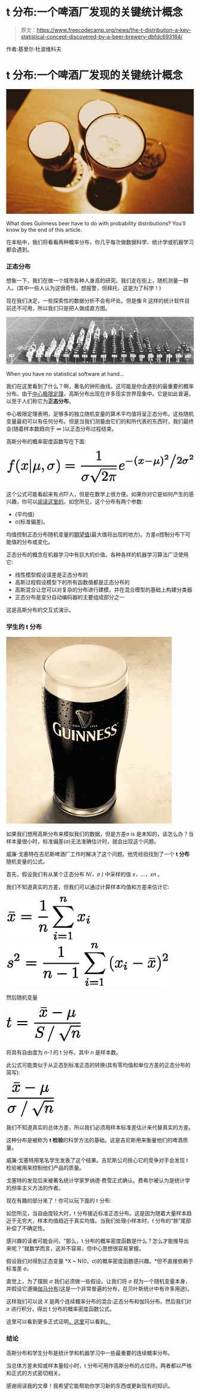 # t 分布:一个啤酒厂发现的关键统计概念

> 原文：<https://www.freecodecamp.org/news/the-t-distribution-a-key-statistical-concept-discovered-by-a-beer-brewery-dbfdc693184/>

作者:基里尔·杜波维科夫

# t 分布:一个啤酒厂发现的关键统计概念

![1*ooxuSXzQoLp1CzVpcaP2Gw](img/499ef39558d10cef858fb033fc469741.png)

What does Guinness beer have to do with probability distributions? You’ll know by the end of this article.

在本帖中，我们将看看两种概率分布，你几乎每次做数据科学、统计学或机器学习都会遇到。

### 正态分布

想象一下，我们在做一个城市各种人身高的研究。我们走在街上，随机测量一群人。(其中一些人认为这很奇怪，想报警，但拜托，这是为了科学！)

现在我们决定，一些探索性的数据分析不会有坏处。但是像 R 这样的统计软件目前还不可用，所以我们只是把人做成直方图。

![1*5gf9Vel8pV2kuwZgWpQHZg](img/a77a8b0d134b47310499f74df764c03c.png)

When you have no statistical software at hand…

我们在这里看到了什么？啊，著名的钟形曲线。这可能是你会遇到的最重要的概率分布。由于[中心极限定理](https://en.wikipedia.org/wiki/Central_limit_theorem)，高斯分布出现在许多现实世界现象中。它是如此普遍，以至于人们称它为**正态分布**。

中心极限定理表明，足够多的独立随机变量的算术平均值将呈正态分布。这些随机变量最初可以有任何分布。但是当我们测量由它们的和所代表的东西时，我们最终会(随着样本数趋向于 *∞* )以正态分布过程结束。

高斯分布的概率密度函数写在下面:

![1*mZXFcXjoX-hGcIVq8Rjfag@2x](img/fa0117f5cf3c66b8044a9ac1ec451c32.png)

这个公式可能看起来有点吓人，但是在数学上很方便。如果你对它是如何产生的感兴趣，你可以[阅读这里的](http://courses.ncssm.edu/math/Talks/PDFS/normal.pdf)。如您所见，这个分布有两个参数:

*   (平均值)
*   σ(标准偏差)。

均值控制正态分布随机变量的[期望值](https://en.wikipedia.org/wiki/Expected_value)(最大值将出现的地方)。方差σ控制分布下可能值的分布或变化。

正态分布的概念在机器学习中有巨大的价值。各种各样的机器学习算法广泛使用它:

*   线性模型假设误差是正态分布的
*   高斯过程假设模型下的所有函数值都是正态分布的
*   高斯混合让您可以对复杂的分布进行建模，并在混合模型的基础上构建分类器
*   正态分布是变分自动编码器的主要组成部分之一

这是高斯分布的交互式演示。

### 学生的 t 分布

![1*wqw17kqJXeunz7cBdk8sUQ](img/21cf548df550cc159198e508a93dca4c.png)

如果我们想用高斯分布来模拟我们的数据，但是方差σ is 是未知的，该怎么办？当样本量很小时，标准偏差(σ)无法准确估计时，就会出现这个问题。

威廉·戈塞特在吉尼斯啤酒厂工作时解决了这个问题。他凭经验找到了一个 **t 分布**随机变量的公式。

首先，假设我们有从某个正态分布 *N(，σ )* 中采样的值 *x，…，xn* 。

我们不知道真实的方差，但我们可以通过计算样本均值和方差来估计它:

![1*Fzr4BLa0YDiDI4kMIjZOkw@2x](img/99556ddbb2625ec2fdd0f045e3d3f74a.png)![1*sACHMWdisU0nU2e2xPIZeg@2x](img/d573812fbc84afd048abfaeea569c02d.png)

然后随机变量

![1*frSLeAx5ObJWzD3L6a7Szw@2x](img/3e78f37781e381b41d8e9dc422e35e79.png)

将具有自由度为 *n-1* 的 t 分布，其中 *n* 是样本数。

此公式可能类似于从正态到标准正态的转换(具有零均值和单位方差的正态分布的简写):

![1*TE3StAIUL1TEoxhbKzAiqw@2x](img/c4fc266499ace9c813273bd736bdcb51.png)

我们不知道真实的总体方差，所以我们必须用样本标准差估计来代替真实的方差。

这种分布是被称为 **t 检验**的科学方法的基础。这是吉尼斯用来衡量他们的啤酒质量。

威廉·戈塞特用笔名学生发表了这个结果。吉尼斯公司担心它的竞争对手会发现 t 检验被用来控制他们产品的质量。

戈塞特的发现后来被著名统计学家罗纳德·费雪正式确认。费希尔被认为是统计学的频率主义方法的作者。

现在有趣的部分来了！你可以玩下面的 t 分布:

如您所见，当自由度较大时，t 分布接近标准正态分布。这是因为随着大量样本趋近于无穷大，样本均值趋近于真实均值。当我们处理小样本时，t 分布的“胖”尾部补偿了不确定性。

感兴趣的读者可能会问，“那么，t 分布的概率密度函数是什么？怎么才能推导出来呢？”就数学而言，这并不容易，但中心思想很容易掌握。

假设我们对得到正态变量 *X ~ N(0，σ)的概率密度函数感兴趣。*但不直接依赖于标准差 *σ。*

直觉上，为了摆脱 *σ* 我们必须做一些假设。让我们将 *σ* 视为一个随机变量本身，并假设它遵循[伽马分布](https://en.wikipedia.org/wiki/Gamma_distribution)(这是一个非常普遍的分布，在贝叶斯统计中有许多用途)。

这样我们可以说 *X* 是两个连续概率分布的混合:正态分布和伽玛分布。然后我们对 *σ* 进行积分，得出 t 分布的概率密度函数公式。

这里可以看到更多正式证明[，这里](https://probabilityandstats.wordpress.com/tag/students-t-distribution/)可以看到[。](https://www.statlect.com/probability-distributions/student-t-distribution)

### 结论

高斯分布和学生分布是统计学和机器学习中一些最重要的连续概率分布。

当总体方差未知或样本量较小时，t 分布可用作高斯分布的占位符。两者都以严格和正式的方式密切相关。

感谢阅读我的文章！我希望它能帮助你学习新的东西或更新现有的知识。